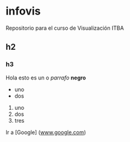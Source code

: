 # infovis
Repositorio para el curso de Visualización ITBA
## h2
### h3
Hola esto es un o *parrafo* **negro**
* uno
* dos
1. uno
2. dos
3. tres

Ir a [Google] (www.google.com)
